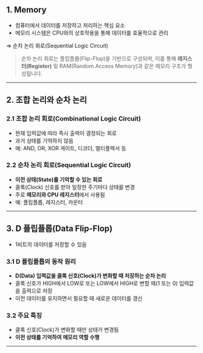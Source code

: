 ## 1. Memory

- 컴퓨터에서 데이터를 저장하고 처리하는 핵심 요소
- 메모리 시스템은 CPU와의 상호작용을 통해 데이터를 효율적으로 관리

⇒ 순차 논리 회로(Sequential Logic Circuit)

> 순차 논리 회로는 플립플롭(Flip-Flop)을 기반으로 구성되며, 이를 통해 **레지스터(Register)** 및 RAM(Random Access Memory)과 같은 메모리 구조가 형성됩니다.
> 

---

## 2. 조합 논리와 순차 논리

### 2.1 조합 논리 회로(Combinational Logic Circuit)

- 현재 입력값에 따라 즉시 출력이 결정되는 회로
- 과거 상태를 기억하지 않음
- 예: AND, OR, XOR 게이트, 디코더, 멀티플렉서 등

### 2.2 순차 논리 회로(Sequential Logic Circuit)

- **이전 상태(State)를 기억할 수 있는 회로**
- 클록(Clock) 신호를 받아 일정한 주기마다 상태를 변경
- 주로 **메모리와 CPU 레지스터**에서 사용됨
- 예: 플립플롭, 레지스터, 카운터

---

## 3. D 플립플롭(Data Flip-Flop)

- 1비트의 데이터를 저장할 수 있음

### 3.1 D 플립플롭의 동작 원리

- **D(Data) 입력값을 클록 신호(Clock)가 변화할 때 저장하는 순차 논리**
- 클록 신호가 HIGH에서 LOW로 또는 LOW에서 HIGH로 변할 때(1 또는 0) 입력값을 출력으로 저장
- 이전 데이터를 유지하면서 필요할 때 새로운 데이터를 갱신

### 3.2 주요 특징

- 클록 신호(Clock)가 변화할 때만 상태가 변경됨
- **이전 상태를 기억하여 메모리 역할 수행**

---
